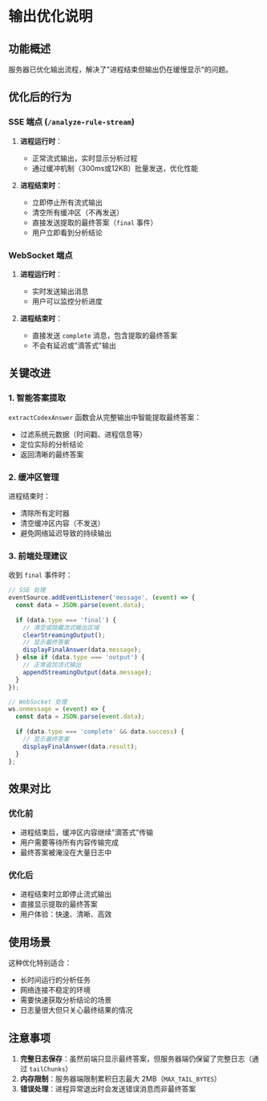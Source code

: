 # 输出优化说明

## 功能概述

服务器已优化输出流程，解决了"进程结束但输出仍在缓慢显示"的问题。

## 优化后的行为

### SSE 端点 (`/analyze-rule-stream`)

1. **进程运行时**：
   - 正常流式输出，实时显示分析过程
   - 通过缓冲机制（300ms或12KB）批量发送，优化性能

2. **进程结束时**：
   - 立即停止所有流式输出
   - 清空所有缓冲区（不再发送）
   - 直接发送提取的最终答案（`final` 事件）
   - 用户立即看到分析结论

### WebSocket 端点

1. **进程运行时**：
   - 实时发送输出消息
   - 用户可以监控分析进度

2. **进程结束时**：
   - 直接发送 `complete` 消息，包含提取的最终答案
   - 不会有延迟或"滴答式"输出

## 关键改进

### 1. 智能答案提取
`extractCodexAnswer` 函数会从完整输出中智能提取最终答案：
- 过滤系统元数据（时间戳、进程信息等）
- 定位实际的分析结论
- 返回清晰的最终答案

### 2. 缓冲区管理
进程结束时：
- 清除所有定时器
- 清空缓冲区内容（不发送）
- 避免网络延迟导致的持续输出

### 3. 前端处理建议

收到 `final` 事件时：
```javascript
// SSE 处理
eventSource.addEventListener('message', (event) => {
  const data = JSON.parse(event.data);
  
  if (data.type === 'final') {
    // 清空或隐藏流式输出区域
    clearStreamingOutput();
    // 显示最终答案
    displayFinalAnswer(data.message);
  } else if (data.type === 'output') {
    // 正常追加流式输出
    appendStreamingOutput(data.message);
  }
});

// WebSocket 处理
ws.onmessage = (event) => {
  const data = JSON.parse(event.data);
  
  if (data.type === 'complete' && data.success) {
    // 显示最终答案
    displayFinalAnswer(data.result);
  }
};
```

## 效果对比

### 优化前
- 进程结束后，缓冲区内容继续"滴答式"传输
- 用户需要等待所有内容传输完成
- 最终答案被淹没在大量日志中

### 优化后
- 进程结束时立即停止流式输出
- 直接显示提取的最终答案
- 用户体验：快速、清晰、高效

## 使用场景

这种优化特别适合：
- 长时间运行的分析任务
- 网络连接不稳定的环境
- 需要快速获取分析结论的场景
- 日志量很大但只关心最终结果的情况

## 注意事项

1. **完整日志保存**：虽然前端只显示最终答案，但服务器端仍保留了完整日志（通过 `tailChunks`）
2. **内存限制**：服务器端限制累积日志最大 2MB（`MAX_TAIL_BYTES`）
3. **错误处理**：进程异常退出时会发送错误消息而非最终答案